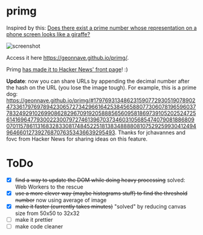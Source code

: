 # primg

Inspired by this: [Does there exist a prime number whose representation on a phone screen looks like a giraffe?](https://www.reddit.com/r/math/comments/7qpfls/does_there_exist_a_prime_number_whose/?st=jcwjmz50&sh=1dfbb1b2)

![screenshot](screenshot1.png "Screenshot")

Access it here https://geonnave.github.io/primg/.

Primg [has made it to Hacker News' front page](https://news.ycombinator.com/item?id=16260512)! :)

**Update**: now you can share URLs by appending the decimal number after the hash on the URL (you lose the image tough). For example, this is a prime dog: https://geonnave.github.io/primg/#179769313486231590772930519078902473361797697894230657273429661642538456588077306078196596037783249291026990862829670919205888565609581869739105202524725614169647793002230079727461396703734603105685474079081886809070115786113168328330817484522518138348888081075292599304124949646601273927687076353436639295493. Thanks for jchavannes and fovc from Hacker News for sharing ideas on this feature.

# ToDo

- [x] ~~find a way to update the DOM while doing heavy processing~~ solved: Web Workers to the rescue
- [x] ~~use a more clever way (maybe histograms stuff) to find the threshold number~~ now using average of image
- [x] ~~make it faster (currently takes minutes)~~ "solved" by reducing canvas size from 50x50 to 32x32
- [ ] make it prettier
- [ ] make code cleaner
